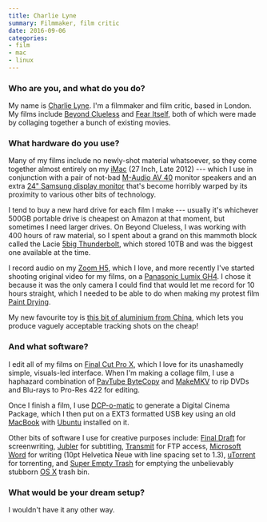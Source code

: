 ```yaml
---
title: Charlie Lyne
summary: Filmmaker, film critic
date: 2016-09-06
categories:
- film
- mac
- linux
---
```


### Who are you, and what do you do?

My name is [Charlie Lyne](http://www.charlielyne.com/ "Charlie's website."). I'm a filmmaker and film critic, based in London. My films include [Beyond Clueless](https://www.youtube.com/watch?v=DEz8pdxslYU "The YouTube trailer for Charlie's movie.") and [Fear Itself](https://www.youtube.com/watch?v=FCLCz9Dh57c "The YouTube trailer for Charlie's movie."), both of which were made by collaging together a bunch of existing movies.

### What hardware do you use?

Many of my films include no newly-shot material whatsoever, so they come together almost entirely on my [iMac][] (27 Inch, Late 2012) --- which I use in conjunction with a pair of not-bad [M-Audio AV 40][studiophile-av-40] monitor speakers and an extra [24" Samsung display monitor][s24b300hl] that's become horribly warped by its proximity to various other bits of technology.

I tend to buy a new hard drive for each film I make --- usually it's whichever 500GB portable drive is cheapest on Amazon at that moment, but sometimes I need larger drives. On Beyond Clueless, I was working with 400 hours of raw material, so I spent about a grand on this mammoth block called the Lacie [5big Thunderbolt][5big-thunderbolt], which stored 10TB and was the biggest one available at the time.

I record audio on my [Zoom H5][h5], which I love, and more recently I've started shooting original video for my films, on a [Panasonic Lumix GH4][lumix-dmc-gh4]. I chose it because it was the only camera I could find that would let me record for 10 hours straight, which I needed to be able to do when making my protest film [Paint Drying](https://www.washingtonpost.com/news/the-intersect/wp/2015/11/19/a-filmmaker-is-trolling-the-british-film-board-with-an-unbelievably-long-movie-of-paint-drying/ "A Washington Post article about Charlie's 10 hour movie of paint drying.").

My new favourite toy is [this bit of aluminium from China][as-klmh12], which lets you produce vaguely acceptable tracking shots on the cheap!

### And what software?

I edit all of my films on [Final Cut Pro X][final-cut-pro-x], which I love for its unashamedly simple, visuals-led interface. When I'm making a collage film, I use a haphazard combination of [PavTube ByteCopy][bytecopy] and [MakeMKV][] to rip DVDs and Blu-rays to Pro-Res 422 for editing.

Once I finish a film, I use [DCP-o-matic][] to generate a Digital Cinema Package, which I then put on a EXT3 formatted USB key using an old [MacBook][] with [Ubuntu][] installed on it.

Other bits of software I use for creative purposes include: [Final Draft][final-draft] for screenwriting, [Jubler][] for subtitling, [Transmit][] for FTP access, [Microsoft Word][word] for writing (10pt Helvetica Neue with line spacing set to 1.3), [uTorrent][] for torrenting, and [Super Empty Trash][super-empty-trash] for emptying the unbelievably stubborn [OS X][macos] trash bin.

### What would be your dream setup?

I wouldn't have it any other way.

[5big-thunderbolt]: https://www.amazon.com/MODEL-LaCie-Thunderbolt-External-9000378U/dp/B00AX9ZA6W/ "A large hard drive bay."
[as-klmh12]: http://web.archive.org/web/20190506103246/http://www.koolertron.com/koolertron-professional-120cm-video-camera-mini-slider-for-dv-dslr-video-camera-canon-p-180.html "A metal slide for tracking a recording."
[bytecopy]: http://www.pavtube.cn/bytecopy/ "A Blu-ray and DVD ripper."
[dcp-o-matic]: https://dcpomatic.com/ "A tool to create a Digital Cinema Package from videos and images."
[final-cut-pro-x]: https://en.wikipedia.org/wiki/Final_Cut_Pro_X "A nonlinear video editor."
[final-draft]: http://store.finaldraft.com/final-draft-10.html "Popular screenwriting software."
[h5]: http://web.archive.org/web/20190506092452/https://www.zoom.co.jp/products/handy-recorder/h5-handy-recorder "A digital audio recorder."
[imac]: https://www.apple.com/imac/ "An all-in-one computer."
[jubler]: https://www.jubler.org/ "A tool for editing subtitles."
[lumix-dmc-gh4]: https://www.amazon.com/Panasonic-DMC-GH4KBODY-16-05MP-Mirrorless-Cinematic/dp/B00I9GYG8O "A 16.05 megapixel digital camera."
[macbook]: https://en.wikipedia.org/wiki/MacBook "A laptop."
[macos]: https://en.wikipedia.org/wiki/MacOS "An operating system for Mac hardware."
[makemkv]: http://www.makemkv.com/ "Video conversion software."
[s24b300hl]: http://web.archive.org/web/20190506103249/https://www.samsung.com/uk/support/model/LS24B300HL/EN/ "A 23.6 inch LED screen."
[studiophile-av-40]: http://www.m-audio.com/products/en_us/StudiophileAV40.html "Desktop speakers."
[super-empty-trash]: https://www.macupdate.com/app/mac/16727/super-empty-trash "A tool for force-emptying the Trash in macOS."
[transmit]: https://panic.com/transmit/ "An FTP/SFTP client for the Mac."
[ubuntu]: https://www.ubuntu.com/ "A Unix distribution."
[utorrent]: https://www.utorrent.com/ "A BitTorrent client."
[word]: https://products.office.com/en-us/word "A document editor."
